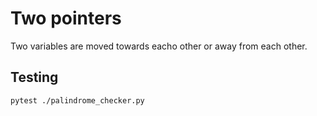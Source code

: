 # Two pointers

Two variables are moved towards eacho other or away from each other.

## Testing

```
pytest ./palindrome_checker.py
```
